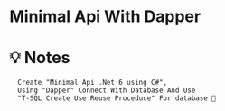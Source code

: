 # Minimal Api With Dapper

# 💡 Notes
      Create "Minimal Api .Net 6 using C#", 
      Using "Dapper" Connect With Database And Use 
      "T-SQL Create Use Reuse Proceduce" For database 🐻

